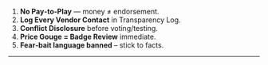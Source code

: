 1. **No Pay‑to‑Play** — money ≠ endorsement.  
2. **Log Every Vendor Contact** in Transparency Log.  
3. **Conflict Disclosure** before voting/testing.  
4. **Price Gouge = Badge Review** immediate.  
5. **Fear‑bait language banned** – stick to facts.  
---